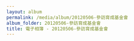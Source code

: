 ```yaml
---
layout: album
permalink: /media/album/20120506-參訪育成基金會
album_folder: 20120506-參訪育成基金會
title: 電子相簿 - 20120506-參訪育成基金會
---
```

